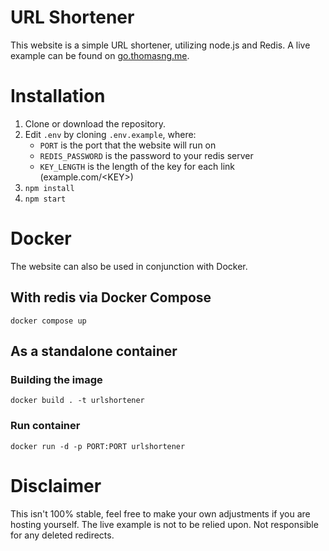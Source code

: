# URL Shortener

This website is a simple URL shortener, utilizing node.js and Redis. A live example can be found on [go.thomasng.me](https://go.thomasng.me/).

# Installation

1. Clone or download the repository.
1. Edit `.env` by cloning `.env.example`, where:
	- `PORT` is the port that the website will run on
 	- `REDIS_PASSWORD` is the password to your redis server
	- `KEY_LENGTH` is the length of the key for each link (example.com/\<KEY>)
1. `npm install`
1. `npm start`

# Docker

The website can also be used in conjunction with Docker.

## With redis via Docker Compose

```
docker compose up
```

## As a standalone container

### Building the image

```
docker build . -t urlshortener
```

### Run container

```
docker run -d -p PORT:PORT urlshortener
```

# Disclaimer

This isn't 100% stable, feel free to make your own adjustments if you are hosting yourself. The live example is not to be relied upon. Not responsible for any deleted redirects.
